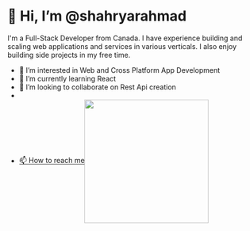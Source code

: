 <h1>👋 Hi, I’m @shahryarahmad</h1>

<p>I'm a Full-Stack Developer from Canada. I have experience building and scaling web applications and services in various verticals. I also enjoy building side projects in my free time.</p>
    
 - 👀 I’m interested in Web and Cross Platform App Development
 - 🌱 I’m currently learning React
 - 💞️ I’m looking to collaborate on Rest Api creation
 - 
 - <a href = "https://linkedin.com/in/shahryar-ahmad/"><span style= "vertical-align:middle; display:inline;">📫 How to reach me</span><img src = "https://drive.google.com/uc?export=view&id=1PRtsmcfscNfdcjPNLsVhXqBJGV1k226i" style = "width:250px; vertical-align:middle;"></a>


